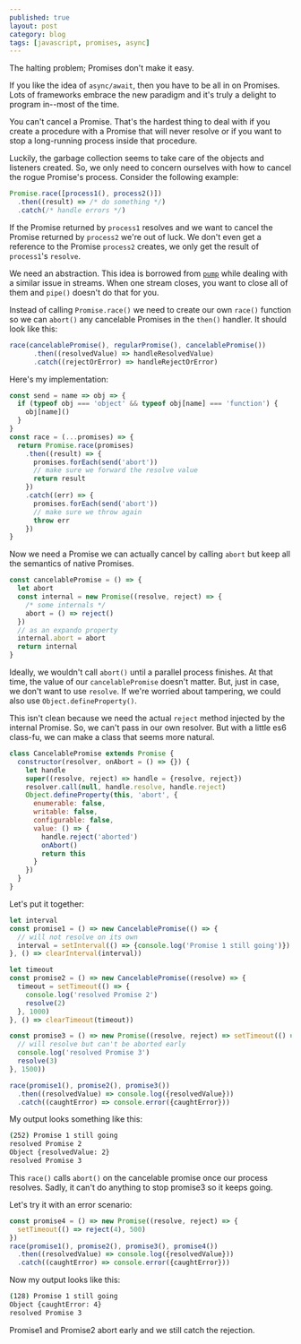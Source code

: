 ```yaml
---
published: true
layout: post
category: blog
tags: [javascript, promises, async]
---
```


The halting problem; Promises don't make it easy.

If you like the idea of `async/await`, then you have to be all in on
Promises. Lots of frameworks embrace the new paradigm and it's truly
a delight to program in--most of the time.

You can't cancel a Promise. That's the hardest thing to deal with if
you create a procedure with a Promise that will never resolve or
if you want to stop a long-running process inside that procedure.

Luckily, the garbage collection seems to take care of the objects and
listeners created. So, we only need to concern ourselves with how
to cancel the rogue Promise's process. Consider the following example:

```js
Promise.race([process1(), process2()])
  .then((result) => /* do something */)
  .catch(/* handle errors */)

```

If the Promise returned by `process1` resolves and we want to cancel
the Promise returned by `process2` we're out of luck. We don't even
get a reference to the Promise `process2` creates, we only get the
result of `process1`'s `resolve`.

We need an abstraction. This idea is borrowed from [`pump`](https://github.com/mafintosh/pump)
while dealing with a similar issue in streams. When one stream closes,
you want to close all of them and `pipe()` doesn't do that for you.

Instead of calling `Promise.race()` we need to create our own `race()`
function so we can `abort()` any cancelable Promises in the `then()`
handler. It should look like this:

```js
race(cancelablePromise(), regularPromise(), cancelablePromise())
      .then((resolvedValue) => handleResolvedValue)
      .catch((rejectOrError) => handleRejectOrError)
```

Here's my implementation:

```js
const send = name => obj => {
  if (typeof obj === 'object' && typeof obj[name] === 'function') {
    obj[name]()
  }
}
const race = (...promises) => {
  return Promise.race(promises)
    .then((result) => {
      promises.forEach(send('abort'))
      // make sure we forward the resolve value
      return result
    })
    .catch((err) => {
      promises.forEach(send('abort'))
      // make sure we throw again
      throw err
    })
}
```

Now we need a Promise we can actually cancel by calling `abort` but
keep all the semantics of native Promises.

```js
const cancelablePromise = () => {
  let abort
  const internal = new Promise((resolve, reject) => {
    /* some internals */
    abort = () => reject()
  })
  // as an expando property
  internal.abort = abort
  return internal
}
```

Ideally, we wouldn't call `abort()` until a parallel process finishes.
At that time, the value of our `cancelablePromise` doesn't matter. But,
just in case, we don't want to use `resolve`. If we're worried about
tampering, we could also use `Object.defineProperty()`.

This isn't clean because we need the actual `reject` method injected
by the internal Promise. So, we can't pass in our own resolver. But
with a little es6 class-fu, we can make a class that seems more
natural.

```js
class CancelablePromise extends Promise {
  constructor(resolver, onAbort = () => {}) {
    let handle
    super((resolve, reject) => handle = {resolve, reject})
    resolver.call(null, handle.resolve, handle.reject)
    Object.defineProperty(this, 'abort', {
      enumerable: false,
      writable: false,
      configurable: false,
      value: () => {
        handle.reject('aborted')
        onAbort()
        return this
      }
    })
  }
}
```

Let's put it together:

```js
let interval
const promise1 = () => new CancelablePromise(() => {
  // will not resolve on its own
  interval = setInterval(() => {console.log('Promise 1 still going')})
}, () => clearInterval(interval))

let timeout
const promise2 = () => new CancelablePromise((resolve) => {
  timeout = setTimeout(() => {
    console.log('resolved Promise 2')
    resolve(2)
  }, 1000)
}, () => clearTimeout(timeout))

const promise3 = () => new Promise((resolve, reject) => setTimeout(() => {
  // will resolve but can't be aborted early
  console.log('resolved Promise 3')
  resolve(3)
}, 1500))

race(promise1(), promise2(), promise3())
  .then((resolvedValue) => console.log({resolvedValue}))
  .catch((caughtError) => console.error({caughtError}))
```

My output looks something like this:

```bash
(252) Promise 1 still going
resolved Promise 2
Object {resolvedValue: 2}
resolved Promise 3
```

This `race()` calls `abort()` on the cancelable promise once our process
resolves. Sadly, it can't do anything to stop promise3 so it keeps
going.

Let's try it with an error scenario:

```js
const promise4 = () => new Promise((resolve, reject) => {
  setTimeout(() => reject(4), 500)
})
race(promise1(), promise2(), promise3(), promise4())
  .then((resolvedValue) => console.log({resolvedValue}))
  .catch((caughtError) => console.error({caughtError}))
```

Now my output looks like this:

```bash
(128) Promise 1 still going
Object {caughtError: 4}
resolved Promise 3
```

Promise1 and Promise2 abort early and we still catch the rejection.